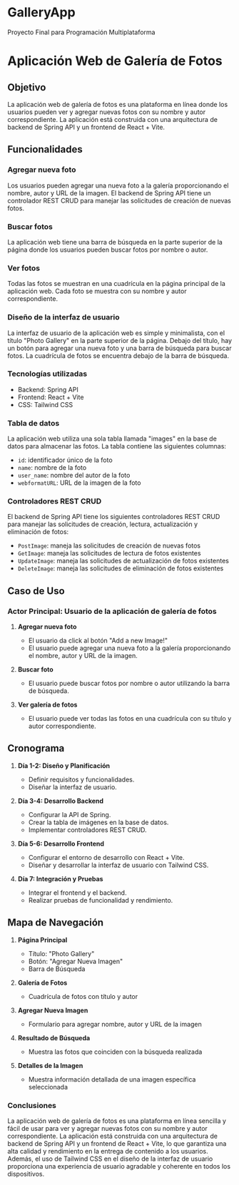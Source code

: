 # GalleryApp
Proyecto Final para Programación Multiplataforma

# Aplicación Web de Galería de Fotos

## Objetivo

La aplicación web de galería de fotos es una plataforma en línea donde los usuarios pueden ver y agregar nuevas fotos con su nombre y autor correspondiente. La aplicación está construida con una arquitectura de backend de Spring API y un frontend de React + Vite.

## Funcionalidades

### Agregar nueva foto

Los usuarios pueden agregar una nueva foto a la galería proporcionando el nombre, autor y URL de la imagen. El backend de Spring API tiene un controlador REST CRUD para manejar las solicitudes de creación de nuevas fotos.

### Buscar fotos

La aplicación web tiene una barra de búsqueda en la parte superior de la página donde los usuarios pueden buscar fotos por nombre o autor.

### Ver fotos

Todas las fotos se muestran en una cuadrícula en la página principal de la aplicación web. Cada foto se muestra con su nombre y autor correspondiente.

### Diseño de la interfaz de usuario

La interfaz de usuario de la aplicación web es simple y minimalista, con el título "Photo Gallery" en la parte superior de la página. Debajo del título, hay un botón para agregar una nueva foto y una barra de búsqueda para buscar fotos. La cuadrícula de fotos se encuentra debajo de la barra de búsqueda.

### Tecnologías utilizadas

-   Backend: Spring API
-   Frontend: React + Vite
-   CSS: Tailwind CSS

### Tabla de datos

La aplicación web utiliza una sola tabla llamada "images" en la base de datos para almacenar las fotos. La tabla contiene las siguientes columnas:

-   `id`: identificador único de la foto
-   `name`: nombre de la foto
-   `user_name`: nombre del autor de la foto
-   `webformatURL`: URL de la imagen de la foto

### Controladores REST CRUD

El backend de Spring API tiene los siguientes controladores REST CRUD para manejar las solicitudes de creación, lectura, actualización y eliminación de fotos:

-   `PostImage`: maneja las solicitudes de creación de nuevas fotos
-   `GetImage`: maneja las solicitudes de lectura de fotos existentes
-   `UpdateImage`: maneja las solicitudes de actualización de fotos existentes
-   `DeleteImage`: maneja las solicitudes de eliminación de fotos existentes

## Caso de Uso

### Actor Principal: Usuario de la aplicación de galería de fotos

1. **Agregar nueva foto**
   - El usuario da click al botón "Add a new Image!"
   - El usuario puede agregar una nueva foto a la galería proporcionando el nombre, autor y URL de la imagen.
   
2. **Buscar foto**
   - El usuario puede buscar fotos por nombre o autor utilizando la barra de búsqueda.
   
3. **Ver galería de fotos**
   - El usuario puede ver todas las fotos en una cuadrícula con su título y autor correspondiente.

## Cronograma

1. **Día 1-2: Diseño y Planificación**
   - Definir requisitos y funcionalidades.
   - Diseñar la interfaz de usuario.
   
2. **Día 3-4: Desarrollo Backend**
   - Configurar la API de Spring.
   - Crear la tabla de imágenes en la base de datos.
   - Implementar controladores REST CRUD.
   
3. **Día 5-6: Desarrollo Frontend**
   - Configurar el entorno de desarrollo con React + Vite.
   - Diseñar y desarrollar la interfaz de usuario con Tailwind CSS.
   
4. **Día 7: Integración y Pruebas**
   - Integrar el frontend y el backend.
   - Realizar pruebas de funcionalidad y rendimiento.

## Mapa de Navegación

1. **Página Principal**
   - Título: "Photo Gallery"
   - Botón: "Agregar Nueva Imagen"
   - Barra de Búsqueda
   
2. **Galería de Fotos**
   - Cuadrícula de fotos con título y autor
   
3. **Agregar Nueva Imagen**
   - Formulario para agregar nombre, autor y URL de la imagen
   
4. **Resultado de Búsqueda**
   - Muestra las fotos que coinciden con la búsqueda realizada
   
5. **Detalles de la Imagen**
   - Muestra información detallada de una imagen específica seleccionada
   

### Conclusiones

La aplicación web de galería de fotos es una plataforma en línea sencilla y fácil de usar para ver y agregar nuevas fotos con su nombre y autor correspondiente. La aplicación está construida con una arquitectura de backend de Spring API y un frontend de React + Vite, lo que garantiza una alta calidad y rendimiento en la entrega de contenido a los usuarios. Además, el uso de Tailwind CSS en el diseño de la interfaz de usuario proporciona una experiencia de usuario agradable y coherente en todos los dispositivos.